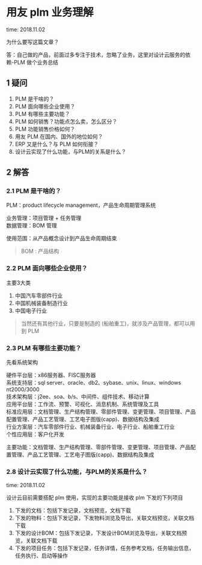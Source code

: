# 用友 plm 业务理解

time: 2018.11.02

为什么要写这篇文章？

答：自己做的产品，前面过多专注于技术，忽略了业务，这里对设计云服务的依赖-PLM 做个业务总结

## 1 疑问

1. PLM 是干啥的？
2. PLM 面向哪些企业使用？
3. PLM 有哪些主要功能？
4. PLM 如何销售？功能点怎么卖，怎么区分？
5. PLM 功能销售价格如何？
6. 用友 PLM 在国内、国外的地位如何？
7. ERP 又是什么？与 PLM 如何衔接？
8. 设计云实现了什么功能，与PLM的关系是什么？

## 2 解答

### 2.1 PLM 是干啥的？

PLM：product lifecycle management，产品生命周期管理系统

业务管理：项目管理 + 任务管理  
数据管理：BOM 管理

使用范围：从产品概念设计到产品生命周期结束

> BOM : 产品结构

### 2.2 PLM 面向哪些企业使用？

主要3大类

1. 中国汽车零部件行业
2. 中国机械装备制造行业
3. 中国电子行业

> 当然还有其他行业，只要是制造的 (船舶重工)，就涉及产品管理，都可以用到 PLM

### 2.3 PLM 有哪些主要功能？

先看系统架构

硬件平台层：x86服务器、FISC服务器  
系统支持层：sql server、oracle、db2、sybase、unix、linux、windows nt2000/3000  
技术架构层：j2ee、soa、b/s、中间件、组件技术、移动计算  
应用平台层：工作流、预警、可视化、消息机制、系统管理及工具  
标准应用层：文档管理、生产结构管理、零部件管理、变更管理、项目管理、产品配置管理、产品工艺管理、工艺电子图版(capp)、数据结构及集成  
行业方案层：汽车零部件行业、机械装备行业、电子行业、船舶重工行业  
个性应用层：客户化开发

主要功能：文档管理、生产结构管理、零部件管理、变更管理、项目管理、产品配置管理、产品工艺管理、工艺电子图版(capp)、数据结构及集成

### 2.8 设计云实现了什么功能，与PLM的关系是什么？

time: 2018.11.02

设计云目前需要搭配 plm 使用，实现的主要功能是接收 plm 下发的下列项目

1. 下发的文档：包括下发记录，文档预览，文档下载
2. 下发的物料：包括下发记录，下发物料浏览及导出，关联文档预览，关联文档下载
3. 下发的设计BOM：包括下发记录，下发设计BOM浏览及导出，关联文档预览，关联文档下载
4. 下发的项目任务：包括下发记录，任务详情，任务参考文档，任务输出信息，任务执行、启动等操作
